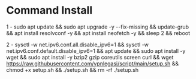 # Command Install

1 - sudo apt update && sudo apt upgrade -y --fix-missing && update-grub && apt install resolvconf -y && apt install neofetch -y && sleep 2 && reboot


2 - sysctl -w net.ipv6.conf.all.disable_ipv6=1 && sysctl -w net.ipv6.conf.default.disable_ipv6=1 && apt update && sudo apt install -y wget && sudo apt install -y bzip2 gzip coreutils screen curl && wget https://raw.githubusercontent.com/vpnlegasi/script/main/setup.sh && chmod +x setup.sh && ./setup.sh && rm -rf ./setup.sh
